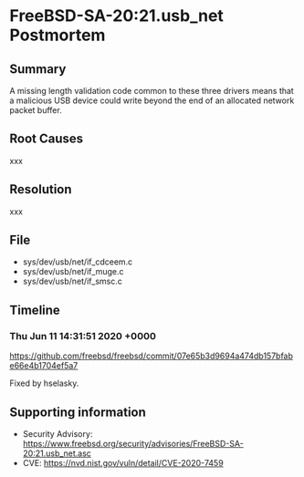 # FreeBSD-SA-20:21.usb_net Postmortem

## Summary

A missing length validation code common to these three drivers means that a malicious USB device could write beyond the end of an allocated network packet buffer.

## Root Causes

xxx

## Resolution

xxx

## File

* sys/dev/usb/net/if_cdceem.c
* sys/dev/usb/net/if_muge.c
* sys/dev/usb/net/if_smsc.c

## Timeline

### Thu Jun 11 14:31:51 2020 +0000

https://github.com/freebsd/freebsd/commit/07e65b3d9694a474db157bfabe66e4b1704ef5a7

Fixed by hselasky.

## Supporting information

* Security Advisory: https://www.freebsd.org/security/advisories/FreeBSD-SA-20:21.usb_net.asc
* CVE: https://nvd.nist.gov/vuln/detail/CVE-2020-7459
